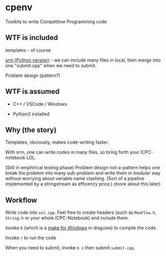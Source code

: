 
# cpenv

Toolkits to write Competitive Programming code

## WTF is included

templates - of course

[srm (Python version)](https://github.com/gigajet/srm) - we can include many files in local, then merge into one "submit.cpp" when we need to submit.

Problem design (pattern?)

## WTF is assumed

+ C++ / VSCode / Windows

+ Python3 installed

## Why (the story)

Templates, obviously, makes code-writing faster.

With srm, one can write codes in many files, so bring forth your ICPC-notebook LOL.

(Still in emphirical testing phase) Problem design not-a-pattern helps one break the problem into many sub-problem and write them in modular way without worrying about variable name clashing. (Sort of a pipeline implemented by a stringstream as efficency price.) (more about this later)

## Workflow

Write code into `sol.cpp`. Feel free to create headers (such as `MaxFlow.h`, `String.h` or your whole ICPC-Notebook) and include them.

Invoke `b` (which is a [make for Windows](http://gnuwin32.sourceforge.net/packages/make.htm) in disguise) to compile the code.

Invoke `r` to run the code

When you need to submit, invoke `b s` then submit `submit.cpp`.
